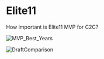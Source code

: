 # Elite11
How important is Elite11 MVP for C2C?

![MVP_Best_Years](https://github.com/jjparker34/Elite11/assets/123410317/d40b3068-00ca-4b03-870b-673bec33cd0c)

![DraftComparison](https://github.com/jjparker34/Elite11/assets/123410317/51bdb81d-a23b-4cde-9bae-39b9a33f6c84)

